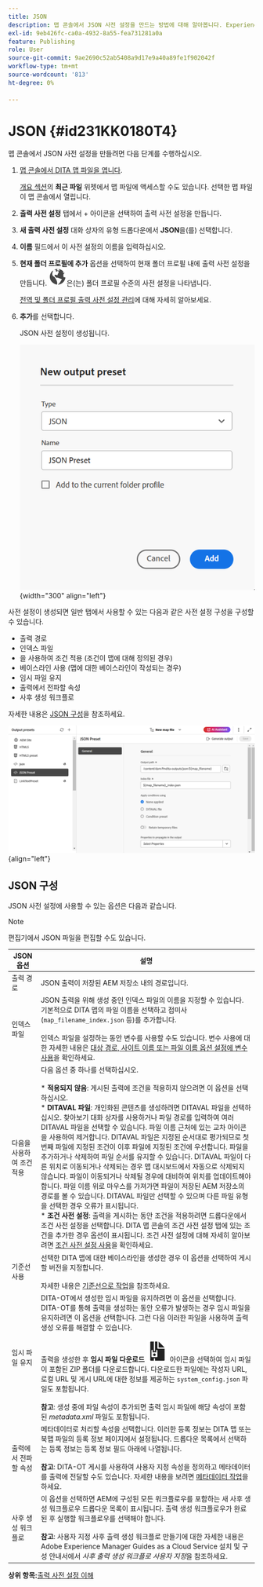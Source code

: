 ```yaml
---
title: JSON
description: 맵 콘솔에서 JSON 사전 설정을 만드는 방법에 대해 알아봅니다. Experience Manager Guides에서 JSON 출력 사전 설정을 구성합니다.
exl-id: 9eb426fc-ca0a-4932-8a55-fea731281a0a
feature: Publishing
role: User
source-git-commit: 9ae2690c52ab5408a9d17e9a40a89fe1f902042f
workflow-type: tm+mt
source-wordcount: '813'
ht-degree: 0%

---
```


# JSON {#id231KK0180T4}

맵 콘솔에서 JSON 사전 설정을 만들려면 다음 단계를 수행하십시오.

1. [맵 콘솔에서 DITA 맵 파일을 엽니다](./open-files-map-console.md).

   [개요 섹션](./intro-home-page.md#overview)의 **최근 파일** 위젯에서 맵 파일에 액세스할 수도 있습니다. 선택한 맵 파일이 맵 콘솔에서 열립니다.
1. **출력 사전 설정** 탭에서 + 아이콘을 선택하여 출력 사전 설정을 만듭니다.
1. **새 출력 사전 설정** 대화 상자의 유형 드롭다운에서 **JSON**&#x200B;을(를) 선택합니다.
1. **이름** 필드에서 이 사전 설정의 이름을 입력하십시오.
1. **현재 폴더 프로필에 추가** 옵션을 선택하여 현재 폴더 프로필 내에 출력 사전 설정을 만듭니다. ![폴더 프로필 아이콘](images/global-preset-icon.svg)은(는) 폴더 프로필 수준의 사전 설정을 나타냅니다.

   [전역 및 폴더 프로필 출력 사전 설정 관리](./web-editor-manage-output-presets.md)에 대해 자세히 알아보세요.

1. **추가**&#x200B;를 선택합니다.

   JSON 사전 설정이 생성됩니다.

   ![](images/json-preset-dialog-new.png){width="300" align="left"}

사전 설정이 생성되면 일반 탭에서 사용할 수 있는 다음과 같은 사전 설정 구성을 구성할 수 있습니다.

- 출력 경로
- 인덱스 파일
- 을 사용하여 조건 적용 \(조건이 맵에 대해 정의된 경우\)
- 베이스라인 사용 \(맵에 대한 베이스라인이 작성되는 경우\)
- 임시 파일 유지
- 출력에서 전파할 속성
- 사후 생성 워크플로

자세한 내용은 [JSON 구성](#json-configuration)을 참조하세요.

![](images/json-preset-config.png){align="left"}

## JSON 구성

JSON 사전 설정에 사용할 수 있는 옵션은 다음과 같습니다.

>[!NOTE]
>
> 편집기에서 JSON 파일을 편집할 수도 있습니다.

| JSON 옵션 | 설명 |
| --- | --- |
| 출력 경로 | JSON 출력이 저장된 AEM 저장소 내의 경로입니다. |
| 인덱스 파일 | JSON 출력을 위해 생성 중인 인덱스 파일의 이름을 지정할 수 있습니다. 기본적으로 DITA 맵의 파일 이름을 선택하고 접미사(`map_filename_index.json` 등)를 추가합니다.<br><br>인덱스 파일을 설정하는 동안 변수를 사용할 수도 있습니다. 변수 사용에 대한 자세한 내용은 [대상 경로, 사이트 이름 또는 파일 이름 옵션 설정에 변수 사용](generate-output-use-variables.md#id18BUG70K05Z)을 확인하세요. |
| 다음을 사용하여 조건 적용 | 다음 옵션 중 하나를 선택하십시오.<br><br>* **적용되지 않음**: 게시된 출력에 조건을 적용하지 않으려면 이 옵션을 선택하십시오.<br>* **DITAVAL 파일**: 개인화된 콘텐츠를 생성하려면 DITAVAL 파일을 선택하십시오. 찾아보기 대화 상자를 사용하거나 파일 경로를 입력하여 여러 DITAVAL 파일을 선택할 수 있습니다. 파일 이름 근처에 있는 교차 아이콘을 사용하여 제거합니다. DITAVAL 파일은 지정된 순서대로 평가되므로 첫 번째 파일에 지정된 조건이 이후 파일에 지정된 조건에 우선합니다. 파일을 추가하거나 삭제하여 파일 순서를 유지할 수 있습니다. DITAVAL 파일이 다른 위치로 이동되거나 삭제되는 경우 맵 대시보드에서 자동으로 삭제되지 않습니다. 파일이 이동되거나 삭제될 경우에 대비하여 위치를 업데이트해야 합니다. 파일 이름 위로 마우스를 가져가면 파일이 저장된 AEM 저장소의 경로를 볼 수 있습니다. DITAVAL 파일만 선택할 수 있으며 다른 파일 유형을 선택한 경우 오류가 표시됩니다.<br>* **조건 사전 설정**: 출력을 게시하는 동안 조건을 적용하려면 드롭다운에서 조건 사전 설정을 선택합니다. DITA 맵 콘솔의 조건 사전 설정 탭에 있는 조건을 추가한 경우 옵션이 표시됩니다. 조건 사전 설정에 대해 자세히 알아보려면 [조건 사전 설정 사용](generate-output-use-condition-presets.md#id1825FL004PN)을 확인하세요. |
| 기준선 사용 | 선택한 DITA 맵에 대한 베이스라인을 생성한 경우 이 옵션을 선택하여 게시할 버전을 지정합니다.<br><br>자세한 내용은 [기준선으로 작업](generate-output-use-baseline-for-publishing.md#id1825FI0J0PF)을 참조하세요. |
| 임시 파일 유지 | DITA-OT에서 생성한 임시 파일을 유지하려면 이 옵션을 선택합니다. DITA-OT를 통해 출력을 생성하는 동안 오류가 발생하는 경우 임시 파일을 유지하려면 이 옵션을 선택합니다. 그런 다음 이러한 파일을 사용하여 출력 생성 오류를 해결할 수 있습니다.<br> <br> 출력을 생성한 후 **임시 파일 다운로드** ![임시 파일 다운로드 아이콘](images/download-temp-files-icon.svg) 아이콘을 선택하여 임시 파일이 포함된 ZIP 폴더를 다운로드합니다. 다운로드한 파일에는 작성자 URL, 로컬 URL 및 게시 URL에 대한 정보를 제공하는 `system_config.json` 파일도 포함됩니다. <br><br> **참고**: 생성 중에 파일 속성이 추가되면 출력 임시 파일에 해당 속성이 포함된 *metadata.xml* 파일도 포함됩니다. |
| 출력에서 전파할 속성 | 메타데이터로 처리할 속성을 선택합니다. 이러한 등록 정보는 DITA 맵 또는 북맵 파일의 등록 정보 페이지에서 설정됩니다. 드롭다운 목록에서 선택하는 등록 정보는 등록 정보 필드 아래에 나열됩니다.<br><br>**참고**: DITA-OT 게시를 사용하여 사용자 지정 속성을 정의하고 메타데이터를 출력에 전달할 수도 있습니다. 자세한 내용을 보려면 [메타데이터 작업](metadata-dita.md#id21BJ00QD0XA)을 하세요. |
| 사후 생성 워크플로 | 이 옵션을 선택하면 AEM에 구성된 모든 워크플로우를 포함하는 새 사후 생성 워크플로우 드롭다운 목록이 표시됩니다. 출력 생성 워크플로우가 완료된 후 실행할 워크플로우를 선택해야 합니다.<br><br>**참고**: 사용자 지정 사후 출력 생성 워크플로 만들기에 대한 자세한 내용은 Adobe Experience Manager Guides as a Cloud Service 설치 및 구성 안내서에서 _사후 출력 생성 워크플로 사용자 지정_&#x200B;을 참조하세요. |

**상위 항목:**[&#x200B;출력 사전 설정 이해](generate-output-understand-presets.md)
